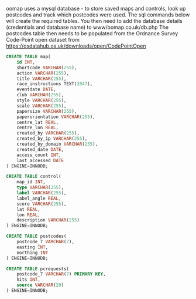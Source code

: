 oomap uses a mysql database - to store saved maps and controls, look up postcodes and track which postcodes were used.  The sql commands below will create the required tables.  You then need to add the database details (credentials and database name) to www/oomap.co.uk/db.php
The postcodes table then needs to be populated from the Ordnance Survey Code-Point open dataset from https://osdatahub.os.uk/downloads/open/CodePointOpen

```sql
CREATE TABLE map(
	id INT,
	shortcode VARCHAR(255),
	action VARCHAR(255),
	title VARCHAR(255),
	race_instructions TEXT(2047),
	eventdate DATE,
	club VARCHAR(255),
	style VARCHAR(255),
	scale VARCHAR(255),
	papersize VARCHAR(255),
	paperorientation VARCHAR(255),
	centre_lat REAL,
	centre_lon REAL,
	created_by VARCHAR(255),
	created_by_ip VARCHAR(255),
	created_by_domain VARCHAR(255),
	created_date DATE,
	access_count INT,
	last_accessed DATE
) ENGINE=INNODB;
```

```sql
CREATE TABLE control(
	map_id INT,
	type VARCHAR(255),
	label VARCHAR(255),
	label_angle REAL,
	score VARCHAR(255),
	lat REAL,
	lon REAL,
	description VARCHAR(255)
) ENGINE=INNODB;
```

```sql
CREATE TABLE postcodes(
	postcode_7 VARCHAR(7),
	easting INT,
	northing INT
) ENGINE=INNODB;
```

```sql
CREATE TABLE pcrequests(
	postcode_7 VARCHAR(7) PRIMARY KEY,
	hits INT,
	source VARCHAR(20)
) ENGINE=INNODB;
```
